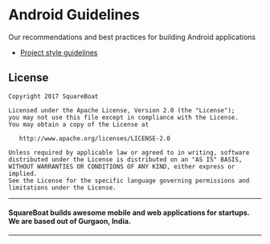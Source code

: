 # Android Guidelines
Our recommendations and best practices for building Android applications

* [Project style guidelines](https://github.com/squareboat/android-guidelines/blob/master/Project%20Guidelines.md)

## License


    Copyright 2017 SquareBoat

    Licensed under the Apache License, Version 2.0 (the "License");
    you may not use this file except in compliance with the License.
    You may obtain a copy of the License at

       http://www.apache.org/licenses/LICENSE-2.0

    Unless required by applicable law or agreed to in writing, software
    distributed under the License is distributed on an "AS IS" BASIS,
    WITHOUT WARRANTIES OR CONDITIONS OF ANY KIND, either express or implied.
    See the License for the specific language governing permissions and
    limitations under the License.
    
---
#### SquareBoat builds awesome mobile and web applications for startups. We are based out of Gurgaon, India.
---
